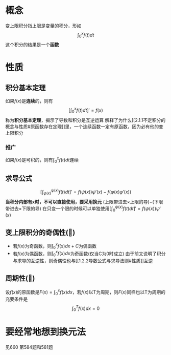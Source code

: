 # 概念
变上限积分指上限是变量的积分，形如
$$\int^x_0f(t)dt$$
这个积分的结果是一个**函数**
# 性质
## 积分基本定理
如果$f(x)$是**连续**的，则有
$$[\int^x_0f(t)dt]'=f(x)$$
称为**积分基本定理**，揭示了导数和积分是互逆运算
解释了为什么[[2.1.1不定积分的概念与性质#原函数存在定理]]里，一个连续函数一定有原函数，因为必有他的变上限积分
### 推广
如果$f(x)$是可积的，则有$\int_0^xf(t)dt$连续
## 求导公式
$$[\int^{\psi(x)}_{\varphi(x)}f(t)dt]'=f(\psi(x))\psi'(x)-f(\varphi(x)\varphi'(x))$$
**当积分内部有x时，不可以直接使用，要采用换元**
(上限带进去$\times$上限的导)$-$(下限带进去$\times$下限的导)
在只变一个限的时候可以单独使用$[\int^{\psi(x)}_{0}f(t)dt]'=f(\psi(x))\psi'(x)$

## 变上限积分的奇偶性(🌟)
- 若$f(x)$为奇函数，则$\int^x_0 f(x)dx+C$为偶函数
- 若$f(x)$为偶函数，则$\int^x_0 f(x)dx$为奇函数(仅当C为0时成立)
由于前文说明了积分与求导的互逆性，则奇偶性也与[[1.2.2导数公式与求导法则#性质]]互逆

## 周期性(🌟)
设$f(x)$的原函数是$F(x)=\int_0^xf(x)dx$，若$f(x)$以T为周期，则$F(x)$同样也以T为周期的充要条件是$$\int_0^Tf(x)dx=0$$
# 要经常地想到换元法
见660 第584题和581题